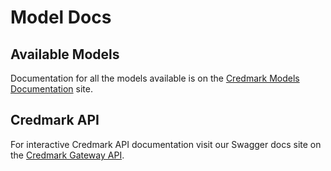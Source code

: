 # Model Docs

## Available Models

Documentation for all the models available is on the [Credmark Models Documentation](https://gateway.credmark.com/model-docs) site.

## Credmark API

For interactive Credmark API documentation visit our Swagger docs site on the [Credmark Gateway API](https://gateway.credmark.com/api/).
